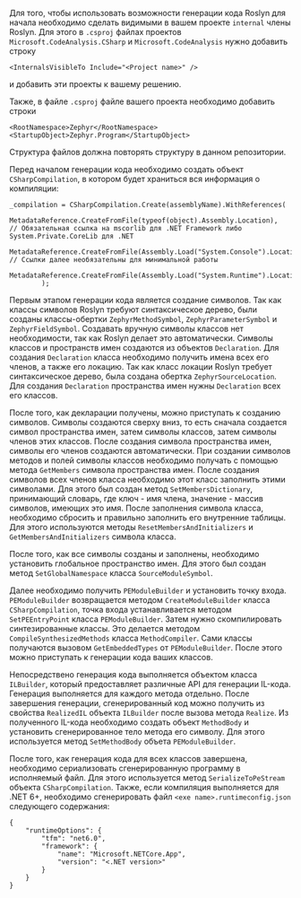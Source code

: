 Для того, чтобы использовать возможности генерации кода Roslyn для начала необходимо сделать видимыми в вашем проекте `internal` члены Roslyn. Для этого в `.csproj` файлах проектов `Microsoft.CodeAnalysis.CSharp` и `Microsoft.CodeAnalysis` нужно добавить строку 
```
<InternalsVisibleTo Include="<Project name>" />
```
и добавить эти проекты к вашему решению. 

Также, в файле `.csproj` файле вашего проекта необходимо добавить строки
```
<RootNamespace>Zephyr</RootNamespace>
<StartupObject>Zephyr.Program</StartupObject>
```
Структура файлов должна повторять структуру в данном репозитории.

Перед началом генерации кода необходимо создать объект `CSharpCompilation`, в котором будет храниться вся информация о компиляции:
``` Непосре
_compilation = CSharpCompilation.Create(assemblyName).WithReferences(
            MetadataReference.CreateFromFile(typeof(object).Assembly.Location),  // Обязательная ссылка на mscorlib для .NET Framework либо System.Private.CoreLib для .NET
            MetadataReference.CreateFromFile(Assembly.Load("System.Console").Location),  // Ссылки далее необязательны для минимальной работы
            MetadataReference.CreateFromFile(Assembly.Load("System.Runtime").Location)
        );
```

Первым этапом генерации кода является создание символов. Так как классы символов Roslyn требуют синтаксическое дерево, были созданы классы-обертки `ZephyrMethodSymbol`, `ZephyrParameterSymbol` и `ZephyrFieldSymbol`. Создавать вручную символы классов нет необходимости, так как Roslyn делает это автоматически. Символы классов и пространств имен создаются из объектов `Declaration`. Для создания `Declaration` класса необходимо получить имена всех его членов, а также его локацию. Так как класс локации Roslyn требует синтаксическое дерево, была создана обертка `ZephyrSourceLocation`. Для создания `Declaration` пространства имен нужны `Declaration` всех его классов.

После того, как декларации получены, можно приступать к созданию символов. Символы создаются сверху вниз, то есть сначала создается символ пространства имен, затем символы классов, затем символы членов этих классов. После создания символа пространства имен, символы его членов создаются автоматически. При создании символов методов и полей символы классов необходимо получать с помощью метода `GetMembers` символа пространства имен. После создания символов всех членов класса необходимо этот класс заполнить этими символами. Для этого был создан метод `SetMembersDictionary`, принимающий словарь, где ключ - имя члена, значение - массив символов, имеющих это имя. После заполнения символа класса, необходимо сбросить и правильно заполнить его внутренние таблицы. Для этого используются методы `ResetMembersAndInitializers` и `GetMembersAndInitializers` символа класса.

После того, как все символы созданы и заполнены, необходимо установить глобальное пространство имен. Для этого был создан метод `SetGlobalNamespace` класса `SourceModuleSymbol`.

Далее необходимо получить `PEModuleBuilder` и установить точку входа. `PEModuleBuilder` возвращается методом `CreateModuleBuilder` класса `CSharpCompilation`, точка входа устанавливается методом `SetPEEntryPoint` класса `PEModuleBuilder`. Затем нужно скомпилировать синтезированные классы. Это делается методом `CompileSynthesizedMethods` класса `MethodCompiler`. Сами классы получаются вызовом `GetEmbeddedTypes` от `PEModuleBuilder`. После этого можно приступать к генерации кода ваших классов.

Непосредствено генерация кода выполняется объектом класса `ILBuilder`, который предоставляет различные API для генерации IL-кода. Генерация выполняется для каждого метода отдельно. После завершения генерации, сгенерированный код можно получить из свойства `RealizedIL` объекта `ILBuilder` после вызова метода `Realize`. Из полученного IL-кода необходимо создать объект `MethodBody` и установить сгенерированное тело метода его символу. Для этого используется метод `SetMethodBody` объета `PEModuleBuilder`.

После того, как генерация кода для всех классов завершена, необходимо сериализовать сгенерированную программу в исполняемый файл. Для этого используется метод `SerializeToPeStream` объекта `CSharpCompilation`. Также, если компиляция выполняется для .NET 6+, необходимо сгенерировать файл `<exe name>.runtimeconfig.json` следующего содержания:
```
{
    "runtimeOptions": {
        "tfm": "net6.0",
        "framework": {
            "name": "Microsoft.NETCore.App",
            "version": "<.NET version>"
        }
    }
}
```
